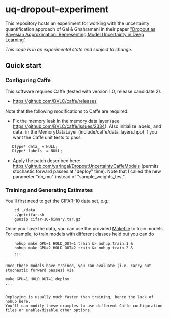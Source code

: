 # uq-dropout-experiment

This repository hosts an experiment for working with the uncertainty quantification approach of Gal & Ghahramani in their paper ["Dropout as Bayesian Approximation: Representing Model Uncertainty in Deep Learning"](http://arxiv.org/abs/1506.02142).

*This code is in an experimental state and subject to change.*


## Quick start

### Configuring Caffe
This software requires Caffe (tested with version 1.0, release candidate 2).

- https://github.com/BVLC/caffe/releases

Note that the following modifications to Caffe are required:

- Fix the memory leak in the memory data layer (see https://github.com/BVLC/caffe/issues/2334).  Also initialize labels_ and data_ in the MemoryDataLayer (include/caffe/data_layers.hpp) if you want the Caffe unit tests to pass.
```
   Dtype* data_ = NULL;
   Dtype* labels_ = NULL;
```
- Apply the patch described here: https://github.com/yaringal/DropoutUncertaintyCaffeModels (permits stochastic forward passes at "deploy" time).  Note that I called the new parameter "do_mc" instead of "sample_weights_test".


### Training and Generating Estimates
You'll first need to get the CIFAR-10 data set, e.g.:
```
    cd ./data
    ./getcifar.sh
    gunzip cifar-10-binary.tar.gz
```

Once you have the data, you can use the provided [Makefile](./Makefile) to train models.  For example, to train models with different classes held out you can do
```
    nohup make GPU=1 HOLD_OUT=1 train &> nohup.train.1 &
    nohup make GPU=2 HOLD_OUT=2 train &> nohup.train.2 &
    ...
	```

Once these models have trained, you can evaluate (i.e. carry out stochastic forward passes) via
```
    make GPU=1 HOLD_OUT=1 deploy
    ...
```

Deploying is usually much faster than training, hence the lack of nohup here.
You'll can modify these examples to use different Caffe configuration files or enable/disable other options.
